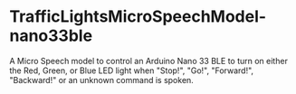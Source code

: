 # TrafficLightsMicroSpeechModel-nano33ble
A Micro Speech model to control an Arduino Nano 33 BLE to turn on either the Red, Green, or Blue LED light when "Stop!", "Go!", "Forward!", 
"Backward!" or an unknown command is spoken. 
